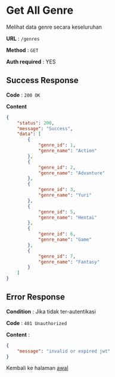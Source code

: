 # Get All Genre

Melihat data genre secara keseluruhan

**URL** : `/genres`

**Method** : `GET`

**Auth required** : YES

## Success Response

**Code** : `200 OK`

**Content**

```json
{
    "status": 200,
    "message": "Success",
    "data": [
        {
            "genre_id": 1,
            "genre_name": "Action"
        },
        {
            "genre_id": 2,
            "genre_name": "Advanture"
        },
        {
            "genre_id": 3,
            "genre_name": "Yuri"
        },
        {
            "genre_id": 5,
            "genre_name": "Hentai"
        },
        {
            "genre_id": 6,
            "genre_name": "Game"
        },
        {
            "genre_id": 7,
            "genre_name": "Fantasy"
        }
    ]
}
```

## Error Response
**Condition** : Jika tidak ter-autentikasi

**Code** : `401 Unauthorized`

**Content** :

```json
{
    "message": "invalid or expired jwt"
}
```

Kembali ke halaman [awal](../README.md)
